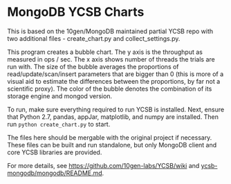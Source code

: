 # MongoDB YCSB Charts

This is based on the 10gen/MongoDB maintained partial YCSB repo with two additional files - create_chart.py and collect_settings.py.

This program creates a bubble chart. The y axis is the throughput as measured in ops / sec. The x axis shows number of threads the trials are run with. 
The size of the bubble averages the proportions of read/update/scan/insert parameters that are bigger than 0 (this is more of a visual aid to estimate the differences between the proportions, by far not a scientific proxy). 
The color of the bubble denotes the combination of its storage engine and mongod version.

To run, make sure everything required to run YCSB is installed. Next, ensure that Python 2.7, pandas, appJar, matplotlib, and numpy are installed. Then run ```python create_chart.py``` to start. 

The files here should be mergable with the original project if necessary.  These files can be built and run standalone, but only MongoDB client and core YCSB libraries are provided.

For more details, see https://github.com/10gen-labs/YCSB/wiki and [ycsb-mongodb/mongodb/README.md](ycsb-mongodb/mongodb/README.md).
